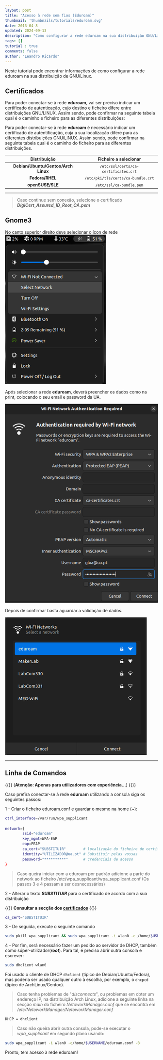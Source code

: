 ```yaml
---
layout: post
title: "Acesso à rede sem fios (Eduroam)"
thumbnail: 'thumbnails/tutorials/eduroam.svg'
date: 2013-04-8
updated: 2024-09-13
description: "Como configurar a rede eduroam na sua distribuição GNU/Linux."
tags: []
tutorial : true
comments: false
author: "Leandro Ricardo"
---
```


Neste tutorial pode encontrar informações de como configurar a rede eduroam na sua distribuição de GNU/Linux.


## Certificados

Para poder conectar-se à rede **eduroam**, vai ser preciso indicar um certificado de autenticação, cujo destino e ficheiro difere entre distribuições GNU/LINUX.
Assim sendo, pode confirmar na seguinte tabela qual é o caminho e ficheiro para as diferentes distribuições:

Para poder conectar-se à rede **eduroam** é necessário indicar um certificado de autentificação, cuja a sua localização difere para as diferentes distribuições GNU/LINUX. Assim sendo, pode confirmar na seguinte tabela qual é o caminho do ficheiro para as diferentes distribuições.

|            Distribuição             |        Ficheiro a selecionar         |
|:-----------------------------------:|:------------------------------------:|
| **Debian/Ubuntu/Gentoo/Arch Linux** | `/etc/ssl/certs/ca-certificates.crt` |
| **Fedora/RHEL**                     | `/etc/pki/tls/certs/ca-bundle.crt`   |
| **openSUSE/SLE**                    | `/etc/ssl/ca-bundle.pem`             |


________________________________

>Caso continue sem conexão, selecione o certificado **_DigiCert_Assured_ID_Root_CA.pem_**

## Gnome3

No canto superior direito deve selecionar o ícon de rede
![gnomeInternetIcon](img/gnome3-1.png)

Após selecionar a rede **eduroam**, deverá preencher os dados como na print, colocando o seu email e password da UA.

![gnomeInternetMenu](img/gnome3-2.png)

Depois de confirmar basta aguardar a validação de dados.

![gnomeInternetLoad](img/gnome3-3.png)

________________________________

<!--## KDE-->

<!--No canto inferior direito selecionar o ícon de rede. -->
<!--![kdeInternetIcon](img/kde-1.png)-->

<!--Após selecionar a rede **eduroam**, deverá preencher os dados como nas secções anteriores. (ex: [Unity](#unity))-->

<!--![kdeInternetMenu](img/kde-2.png)-->

<!--Despois de confirmar os dados inseridos, estes serão validados e terá a conexão com a rede **eduroam**.-->

<!--![kdeInternetLoad](img/kde-3.png)-->

<!--________________________________-->

## Linha de Comandos

{{<callout type="warning">}}
(**Atenção: Apenas para utilizadores com experiência...**)
{{</callout>}}

Caso prefira conectar-se à rede **eduroam** utilizando a consola siga os seguintes passos:

1 - Criar o ficheiro eduroam.conf e guardar o mesmo na home (~):

```bash
ctrl_interface=/var/run/wpa_supplicant

network={
        ssid="eduroam"
        key_mgmt=WPA-EAP
        eap=PEAP
        ca_cert="SUBSTITUIR"		# localização do ficheiro de certificados
        identity="UTILIZADOR@ua.pt"	# Substituir pelas vossas
        password="**********"		# credenciais de acesso
}
```
> Caso queira iniciar com a eduroam por padrão adicione a parte do network ao ficheiro /etc/wpa_supplicant/wpa_supplicant.conf (Os passos 3 e 4 passam a ser desnecessários)

2 - Alterar o texto ***SUBSTITUIR*** para o certificado de acordo com a sua distribuição

{{<callout type="info">}}
**Consultar a secção dos [certificados](#certificados)**
{{</callout>}}

```bash
ca_cert="SUBSTITUIR"
```

3 - De seguida, execute o seguinte comando

```bash
sudo pkill wpa_supplicant && sudo wpa_supplicant -i wlan0 -c /home/$USERNAME/eduroam.conf
```

4 - Por fim, será necessário fazer um pedido ao servidor de DHCP, também como súper-utilizador(___root___). Para tal, é preciso abrir outra consola e escrever:

```bash
sudo dhclient wlan0
```

Foi usado o cliente de DHCP `dhclient` (típico de Debian/Ubuntu/Fedora), mas poderia ser usado qualquer outro à escolha, por exemplo, o `dhcpcd` (típico de ArchLinux/Gentoo).

> Caso tenha problemas de "_disconnects_", ou problemas em obter um endereço IP, na distribuição Arch Linux, adicione a seguinte linha na secção _main_ do ficheiro _NetoworkManager.conf_ que se encontra em */etc/NetoworkManager/NetoworkManager.conf*
```bash
DHCP = dhclient
```

> Caso não queira abrir outra consola, pode-se executar o _wpa_supplicant_ em segundo plano usando:
~~~bash
sudo wpa_supplicant -i wlan0 -c/home/$USERNAME/eduroam.conf -B
~~~

Pronto, tem acesso à rede eduroam!
